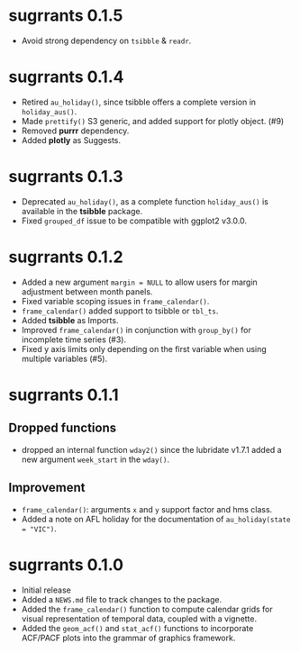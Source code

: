 # sugrrants 0.1.5

* Avoid strong dependency on `tsibble` & `readr`.

# sugrrants 0.1.4

* Retired `au_holiday()`, since tsibble offers a complete version in `holiday_aus()`.
* Made `prettify()` S3 generic, and added support for plotly object. (#9)
* Removed **purrr** dependency.
* Added **plotly** as Suggests.

# sugrrants 0.1.3

* Deprecated `au_holiday()`, as a complete function `holiday_aus()` is available in the **tsibble** package.
* Fixed `grouped_df` issue to be compatible with ggplot2 v3.0.0.

# sugrrants 0.1.2

* Added a new argument `margin = NULL` to allow users for margin adjustment between month panels.
* Fixed variable scoping issues in `frame_calendar()`.
* `frame_calendar()` added support to tsibble or `tbl_ts`.
* Added **tsibble** as Imports.
* Improved `frame_calendar()` in conjunction with `group_by()` for incomplete time series (#3).
* Fixed y axis limits only depending on the first variable when using multiple variables (#5).

# sugrrants 0.1.1

## Dropped functions

* dropped an internal function `wday2()` since the lubridate v1.7.1 added a new argument `week_start` in the `wday()`.

## Improvement

* `frame_calendar()`: arguments `x` and `y` support factor and hms class.
* Added a note on AFL holiday for the documentation of `au_holiday(state = "VIC")`.

# sugrrants 0.1.0

* Initial release
* Added a `NEWS.md` file to track changes to the package.
* Added the `frame_calendar()` function to compute calendar grids for visual representation of temporal data, coupled with a vignette.
* Added the `geom_acf()` and `stat_acf()` functions to incorporate ACF/PACF plots into the grammar of graphics framework.
